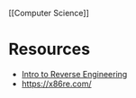 [[Computer Science]]

# Resources

- [Intro to Reverse Engineering](https://www.youtube.com/watch?v=UysaRFbWT5s)
- https://x86re.com/